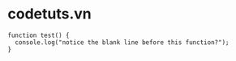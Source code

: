# codetuts.vn

```
function test() {
  console.log("notice the blank line before this function?");
}
```


